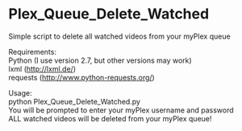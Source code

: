 Plex_Queue_Delete_Watched
=========================

Simple script to delete all watched videos from your myPlex queue

Requirements:  
Python (I use version 2.7, but other versions may work)  
lxml (http://lxml.de/)  
requests (http://www.python-requests.org/)

Usage:  
python Plex_Queue_Delete_Watched.py  
You will be prompted to enter your myPlex username and password  
ALL watched videos will be deleted from your myPlex queue!